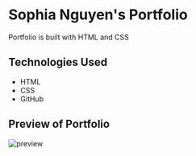 # Sophia Nguyen's Portfolio
Portfolio is built with HTML and CSS
## Technologies Used
- HTML
- CSS
- GitHub

## Preview of Portfolio
![preview](../portfolio/portfolio-landing-page.png)
